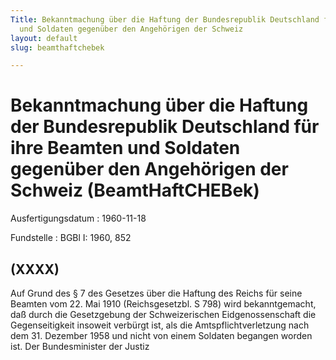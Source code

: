 ```yaml
---
Title: Bekanntmachung über die Haftung der Bundesrepublik Deutschland für ihre Beamten
  und Soldaten gegenüber den Angehörigen der Schweiz
layout: default
slug: beamthaftchebek

---
```


# Bekanntmachung über die Haftung der Bundesrepublik Deutschland für ihre Beamten und Soldaten gegenüber den Angehörigen der Schweiz (BeamtHaftCHEBek)

Ausfertigungsdatum
:   1960-11-18

Fundstelle
:   BGBl I: 1960, 852



## (XXXX)

Auf Grund des § 7 des Gesetzes über die Haftung des Reichs für seine
Beamten vom 22. Mai 1910 (Reichsgesetzbl. S 798) wird bekanntgemacht,
daß durch die Gesetzgebung der Schweizerischen Eidgenossenschaft die
Gegenseitigkeit insoweit verbürgt ist, als die Amtspflichtverletzung
nach dem 31. Dezember 1958 und nicht von einem Soldaten begangen
worden ist.
Der Bundesminister der Justiz

